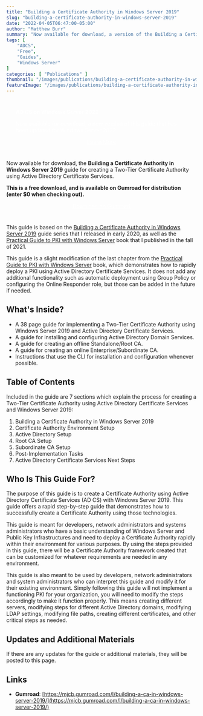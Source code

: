 ```yaml
---
title: "Building a Certificate Authority in Windows Server 2019"
slug: "building-a-certificate-authority-in-windows-server-2019"
date: "2022-04-05T06:47:00-05:00"
author: "Matthew Burr"
summary: "Now available for download, a version of the Building a Certificate Authority in Windows Server 2019 guide that I published in early 2020. This guide offers a rapid deployment of a Two-Tier Certificate Authority using Windows Server without advanced features."
tags: [
    "ADCS",
    "Free",
    "Guides",
    "Windows Server"
]
categories: [ "Publications" ]
thumbnail: "/images/publications/building-a-certificate-authority-in-windows-server-2019/building-a-certificate-authority-in-windows-server-2019-thumbnail.png"
featureImage: "/images/publications/building-a-certificate-authority-in-windows-server-2019/building-a-certificate-authority-in-windows-server-2019-featured.png"
---
```


<style type="text/css">
.adcs-header {
    background-image: url("/images/publications/building-a-certificate-authority-in-windows-server-2019/adcs-background.jpg");
    padding-top: 25px;
    padding-left: 25px;
    padding-right: 25px;
    color: #ffffff;
}
</style>

<div class="adcs-header">
<strong>AD CS on Windows Server 2022</strong>

Now available for download, a new version of this guide that has been updated for Windows Server 2022.

<div style="text-align:center; padding-top: 0px; padding-bottom: 25px;">
    <a href="/publications/adcs-on-windows-server-2022/" style="color: #ffffff; cursor: pointer;" class="button mt-1" role="button" title="Learn More">Learn More</a>
</div>
</div>

Now available for download, the **Building a Certificate Authority in Windows Server 2019** guide for creating a Two-Tier Certificate Authority using Active Directory Certificate Services.

**This is a free download, and is available on Gumroad for distribution (enter $0 when checking out).**

<div style="text-align:center; padding-top: 0px; padding-bottom: 25px;">
    <a href="https://mjcb.gumroad.com/l/building-a-ca-in-windows-server-2019/" style="color: #ffffff; cursor: pointer;" class="button mt-1" role="button" title="Download on Gumroad">Download on Gumroad</a>
</div>

This guide is based on the [Building a Certificate Authority in Windows Server 2019](/blog/2020/03/09/certificate-authority-windows-server-2019/) guide series that I released in early 2020, as well as the [Practical Guide to PKI with Windows Server](/publications/practical-guide-to-pki-with-windows-server/) book that I published in the fall of 2021.

This guide is a slight modification of the last chapter from the [Practical Guide to PKI with Windows Server](/publications/practical-guide-to-pki-with-windows-server/) book, which demonstrates how to rapidly deploy a PKI using Active Directory Certificate Services. It does not add any additional functionality such as automatic deployment using Group Policy or configuring the Online Responder role, but those can be added in the future if needed.

## What's Inside? ##

* A 38 page guide for implementing a Two-Tier Certificate Authority using Windows Server 2019 and Active Directory Certificate Services.
* A guide for installing and configuring Active Directory Domain Services.
* A guide for creating an offline Standalone/Root CA.
* A guide for creating an online Enterprise/Subordinate CA.
* Instructions that use the CLI for installation and configuration whenever possible.

## Table of Contents ##

Included in the guide are 7 sections which explain the process for creating a Two-Tier Certificate Authority using Active Directory Certificate Services and Windows Server 2019:

1. Building a Certificate Authority in Windows Server 2019
2. Certificate Authority Environment Setup
3. Active Directory Setup
4. Root CA Setup
5. Subordinate CA Setup
6. Post-Implementation Tasks
7. Active Directory Certificate Services Next Steps

## Who Is This Guide For? ##

The purpose of this guide is to create a Certificate Authority using Active Directory Certificate Services (AD CS) with Windows Server 2019. This guide offers a rapid step-by-step guide that demonstrates how to successfully create a Certificate Authority using those technologies.

This guide is meant for developers, network administrators and systems administrators who have a basic understanding of Windows Server and Public Key Infrastructures and need to deploy a Certificate Authority rapidly within their environment for various purposes. By using the steps provided in this guide, there will be a Certificate Authority framework created that can be customized for whatever requirements are needed in any environment.

This guide is also meant to be used by developers, network administrators and system administrators who can interpret this guide and modify it for their existing environment. Simply following this guide will not implement a functioning PKI for your organization, you will need to modify the steps accordingly to make it function properly. This means creating different servers, modifying steps for different Active Directory domains, modifying LDAP settings, modifying file paths, creating different certificates, and other critical steps as needed.

## Updates and Additional Materials ##

If there are any updates for the guide or additional materials, they will be posted to this page.

## Links ##

* **Gumroad**: [https://mjcb.gumroad.com/l/building-a-ca-in-windows-server-2019/](https://mjcb.gumroad.com/l/building-a-ca-in-windows-server-2019/)
